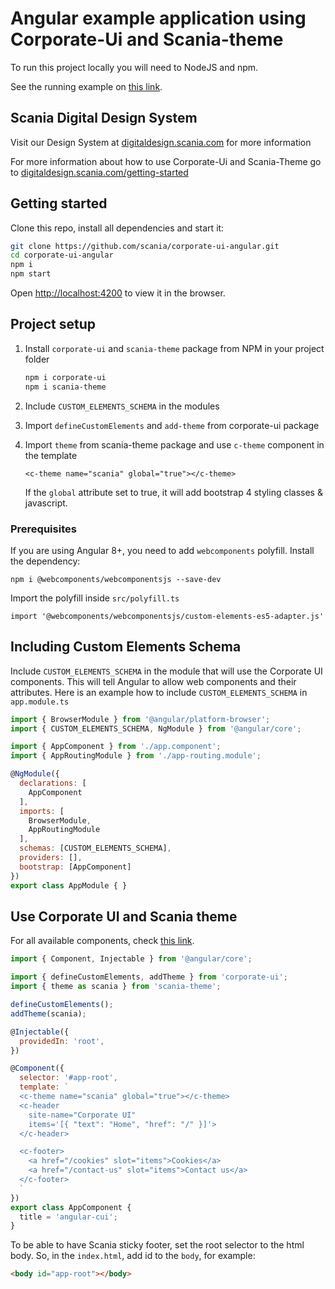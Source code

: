 # Angular example application using Corporate-Ui and Scania-theme

To run this project locally you will need to NodeJS and npm.

See the running example on [this link](https://scania.github.io/corporate-ui-angular/).

## Scania Digital Design System

Visit our Design System at [digitaldesign.scania.com](https://digitaldesign.scania.com/) for more information

For more information about how to use Corporate-Ui and Scania-Theme go to [digitaldesign.scania.com/getting-started](https://digitaldesign.scania.com/getting-started/development)

## Getting started

Clone this repo, install all dependencies and start it:
```bash
git clone https://github.com/scania/corporate-ui-angular.git
cd corporate-ui-angular
npm i
npm start
```

Open [http://localhost:4200](http://localhost:4200) to view it in the browser.


## Project setup

1. Install `corporate-ui` and `scania-theme` package from NPM in your project folder

   ```bash
   npm i corporate-ui
   npm i scania-theme
   ```
2. Include `CUSTOM_ELEMENTS_SCHEMA` in the modules
3. Import `defineCustomElements` and `add-theme` from corporate-ui package
4. Import `theme` from scania-theme package and use `c-theme` component in the template

   ```<c-theme name="scania" global="true"></c-theme>```

   If the `global` attribute set to true, it will add bootstrap 4 styling classes & javascript.

### Prerequisites

If you are using Angular 8+, you need to add `webcomponents` polyfill. Install the dependency:

`npm i @webcomponents/webcomponentsjs --save-dev`

Import the polyfill inside `src/polyfill.ts`

`import '@webcomponents/webcomponentsjs/custom-elements-es5-adapter.js'`


## Including Custom Elements Schema

Include `CUSTOM_ELEMENTS_SCHEMA` in the module that will use the Corporate UI components. This will tell Angular to allow web components and their attributes. Here is an example how to include `CUSTOM_ELEMENTS_SCHEMA` in `app.module.ts`

```js
import { BrowserModule } from '@angular/platform-browser';
import { CUSTOM_ELEMENTS_SCHEMA, NgModule } from '@angular/core';

import { AppComponent } from './app.component';
import { AppRoutingModule } from './app-routing.module';

@NgModule({
  declarations: [
    AppComponent
  ],
  imports: [
    BrowserModule,
    AppRoutingModule
  ],
  schemas: [CUSTOM_ELEMENTS_SCHEMA],
  providers: [],
  bootstrap: [AppComponent]
})
export class AppModule { }

```

## Use Corporate UI and Scania theme

For all available components, check [this link](https://scania.github.io/corporate-ui-site/).

```js
import { Component, Injectable } from '@angular/core';

import { defineCustomElements, addTheme } from 'corporate-ui';
import { theme as scania } from 'scania-theme'; 

defineCustomElements();
addTheme(scania);

@Injectable({
  providedIn: 'root',
})

@Component({
  selector: '#app-root',
  template: `
  <c-theme name="scania" global="true"></c-theme>
  <c-header
    site-name="Corporate UI"
    items='[{ "text": "Home", "href": "/" }]'>
  </c-header>

  <c-footer>
    <a href="/cookies" slot="items">Cookies</a>
    <a href="/contact-us" slot="items">Contact us</a>
  </c-footer>
  `
})
export class AppComponent {
  title = 'angular-cui';
}

```

To be able to have Scania sticky footer, set the root selector to the html body. So, in the `index.html`, add id to the `body`, for example:
```html
<body id="app-root"></body>
```
